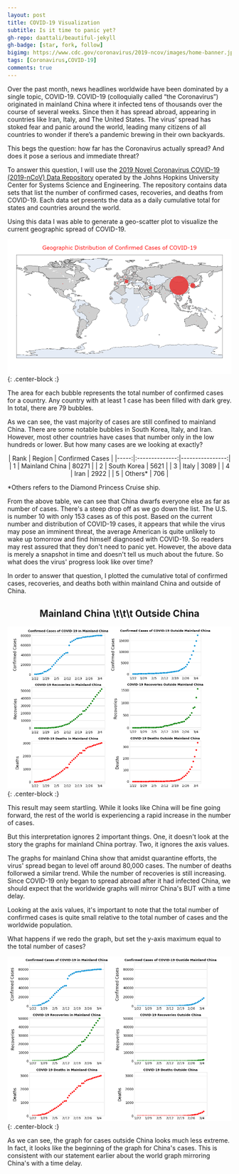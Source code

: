 ```yaml
---
layout: post
title: COVID-19 Visualization
subtitle: Is it time to panic yet?
gh-repo: daattali/beautiful-jekyll
gh-badge: [star, fork, follow]
bigimg: https://www.cdc.gov/coronavirus/2019-ncov/images/home-banner.jpg
tags: [Coronavirus,COVID-19]
comments: true
---
```


Over the past month, news headlines worldwide have been dominated by a single topic, COVID-19. COVID-19 (colloquially called “the Coronavirus”) originated in mainland China where it infected tens of thousands over the course of several weeks. Since then it has spread abroad, appearing in countries like Iran, Italy, and The United States. The virus’ spread has stoked fear and panic around the world, leading many citizens of all countries to wonder if there’s a pandemic brewing in their own backyards. 

This begs the question: how far has the Coronavirus actually spread? And does it pose a serious and immediate threat?

To answer this question, I will use the [2019 Novel Coronavirus COVID-19 (2019-nCoV) Data Repository](https://github.com/CSSEGISandData/COVID-19) operated by the Johns Hopkins University Center for Systems Science and Engineering. The repository contains data sets that list the number of confirmed cases, recoveries, and deaths from COVID-19. Each data set presents the data as a daily cumulative total for states and countries around the world.

Using this data I was able to generate a geo-scatter plot to visualize the current geographic spread of COVID-19.

![GeoScatter](/img/a1.png){: .center-block :}

The area for each bubble represents the total number of confirmed cases for a country. Any country with at least 1 case has been filled with dark grey. In total, there are 79 bubbles. 

As we can see, the vast majority of cases are still confined to mainland China. There are some notable bubbles in South Korea, Italy, and Iran. However, most other countries have cases that number only in the low hundreds or lower. But how many cases are we looking at exactly?

<center>
| Rank |     Region     | Confirmed Cases |
|-----:|:--------------:|----------------:|
|    1 | Mainland China |           80271 |
|    2 |   South Korea  |            5621 |
|    3 |      Italy     |            3089 |
|    4 |      Iran      |            2922 |
|    5 |     Others*    |             706 |
</center>
 
 \*Others refers to the Diamond Princess Cruise ship.

From the above table, we can see that China dwarfs everyone else as far as number of cases. There's a steep drop off as we go down the list. The U.S. is number 10 with only 153 cases as of this post. Based on the current number and distribution of COVID-19 cases, it appears that while the virus may pose an imminent threat, the average American is quite unlikely to wake up tomorrow and find himself diagnosed with COVID-19. So readers may rest assured that they don't need to panic yet. However, the above data is merely a snapshot in time and doesn't tell us much about the future. So what does the virus' progress look like over time?

In order to answer that question, I plotted the cumulative total of confirmed cases, recoveries, and deaths both within mainland China and outside of China.

## <center>Mainland China \t\t\t Outside China</center>

![COVID_2](/img/COVID_2.jpg){: .center-block :}

This result may seem startling. While it looks like China will be fine going forward, the rest of the world is experiencing a rapid increase in the number of cases.

But this interpretation ignores 2 important things. One, it doesn't look at the story the graphs for mainland China portray. Two, it ignores the axis values. 

The graphs for mainland China show that amidst quarantine efforts, the virus' spread began to level off around 80,000 cases. The number of deaths follorwed a similar trend. While the number of recoveries is still increasing. Since COVID-19 only began to spread abroad after it had infected China, we should expect that the worldwide graphs will mirror China's BUT with a time delay. 

Looking at the axis values, it's important to note that the total number of confirmed cases is quite small relative to the total number of cases and the worldwide population. 

What happens if we redo the graph, but set the y-axis maximum equal to the total number of cases?

![COVID_3](/img/COVID_3.jpg){: .center-block :}

As we can see, the graph for cases outside China looks much less extreme. In fact, it looks like the beginning of the graph for China's cases. This is consistent with our statement earlier about the world graph mirroring China's with a time delay.

